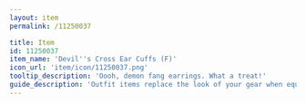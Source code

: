 ```yaml
---
layout: item
permalink: /11250037

title: Item
id: 11250037
item_name: 'Devil''s Cross Ear Cuffs (F)'
icon_url: 'item/icon/11250037.png'
tooltip_description: 'Oooh, demon fang earrings. What a treat!'
guide_description: 'Outfit items replace the look of your gear when equipped.'
---
```

